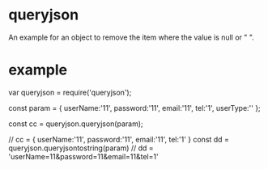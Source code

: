 
# queryjson
An example for an object to remove the item where the value is null or " ".
# example
var queryjson = require('queryjson');

const param = {
    userName:'11',
    password:'11',
    email:'11',
    tel:'1',
    userType:''
};

const cc = queryjson.queryjson(param);

// cc = {
    userName:'11',
    password:'11',
    email:'11',
    tel:'1'
 }
 const dd = queryjson.queryjsontostring(param)
 // dd = 'userName=11&password=11&email=11&tel=1'
